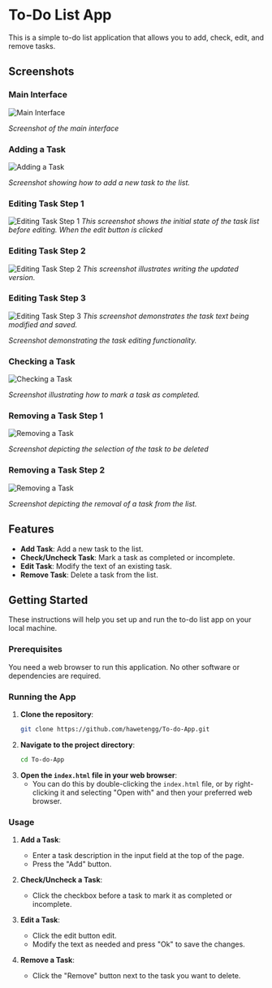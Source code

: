 # To-Do List App

This is a simple to-do list application that allows you to add, check, edit, and remove tasks.
## Screenshots

### Main Interface
![Main Interface](Screenshots/MainInterface.png)

*Screenshot of the main interface*

### Adding a Task
![Adding a Task](Screenshots/AddTask.png)

*Screenshot showing how to add a new task to the list.*

### Editing Task Step 1
![Editing Task Step 1](Screenshots/EditTask.png)
*This screenshot shows the initial state of the task list before editing. When the edit button is clicked*

### Editing Task Step 2
![Editing Task Step 2](Screenshots/EditTask(2).png)
*This screenshot illustrates writing the updated version.*

### Editing Task Step 3
![Editing Task Step 3](Screenshots/EditTask(3).png)
*This screenshot demonstrates the task text being modified and saved.*

*Screenshot demonstrating the task editing functionality.*

### Checking a Task
![Checking a Task](Screenshots/Markascheck.png)

*Screenshot illustrating how to mark a task as completed.*

### Removing a Task Step 1
![Removing a Task](Screenshots/RemoveTask.png)

*Screenshot depicting the selection of the task to be deleted*

### Removing a Task Step 2
![Removing a Task](Screenshots/RemoveTask(2).png)

*Screenshot depicting the removal of a task from the list.*

## Features

- **Add Task**: Add a new task to the list.
- **Check/Uncheck Task**: Mark a task as completed or incomplete.
- **Edit Task**: Modify the text of an existing task.
- **Remove Task**: Delete a task from the list.

## Getting Started

These instructions will help you set up and run the to-do list app on your local machine.

### Prerequisites

You need a web browser to run this application. No other software or dependencies are required.

### Running the App

1. **Clone the repository**:
    ```sh
    git clone https://github.com/hawetengg/To-do-App.git
    ```
2. **Navigate to the project directory**:
    ```sh
    cd To-do-App
    ```
3. **Open the `index.html` file in your web browser**:
    - You can do this by double-clicking the `index.html` file, or by right-clicking it and selecting "Open with" and then your preferred web browser.

### Usage

1. **Add a Task**:
    - Enter a task description in the input field at the top of the page.
    - Press the "Add" button.

2. **Check/Uncheck a Task**:
    - Click the checkbox before a task to mark it as completed or incomplete.

3. **Edit a Task**:
    - Click the edit button edit.
    - Modify the text as needed and press "Ok" to save the changes.

4. **Remove a Task**:
    - Click the "Remove" button next to the task you want to delete.

